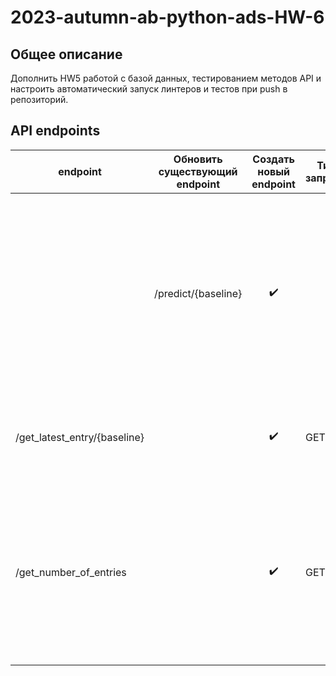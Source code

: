 # 2023-autumn-ab-python-ads-HW-6
## Общее описание
Дополнить HW5 работой с базой данных, тестированием методов API и настроить автоматический запуск линтеров и тестов при push в репозиторий.

## API endpoints
| endpoint | Обновить существующий endpoint | Создать новый endpoint | Тип запроса | Действие | Подсказка |
| --- | :---: | :---: | --- | --- | --- |
    | /predict/{baseline} | :heavy_check_mark: | | POST | Возвращает предсказание класса (fraud/clean) для заданного входного текста **и записывает входной текст, предсказание, используемый бейзлайн и время выполнения в базу ``messages.db``** |
| /get_latest_entry/{baseline} | | :heavy_check_mark: | GET | Возвращает крайнюю запись в БД ``messages.db`` для бейзлайна ``baseline``|
| /get_number_of_entries | | ✔️ | GET | Возвращает количество записей в БД ``messages.db`` для каждого бейзлайна, например: ``{"constant-fraud": 1, "constant-clean": 2, "first-hypothesis": 3}`` |
